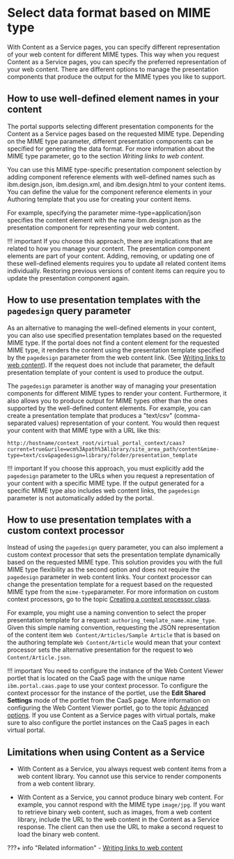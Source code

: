 # Select data format based on MIME type

With Content as a Service pages, you can specify different representation of your web content for different MIME types. This way when you request Content as a Service pages, you can specify the preferred representation of your web content. There are different options to manage the presentation components that produce the output for the MIME types you like to support.

## How to use well-defined element names in your content

The portal supports selecting different presentation components for the Content as a Service pages based on the requested MIME type. Depending on the MIME type parameter, different presentation components can be specified for generating the data format. For more information about the MIME type parameter, go to the section *Writing links to web content*.

You can use this MIME type-specific presentation component selection by adding component reference elements with well-defined names such as ibm.design.json, ibm.design.xml, and ibm.design.html to your content items. You can define the value for the component reference elements in your Authoring template that you use for creating your content items.

For example, specifying the parameter mime-type=application/json specifies the content element with the name ibm.design.json as the presentation component for representing your web content.

!!! important 
    If you choose this approach, there are implications that are related to how you manage your content. The presentation component elements are part of your content. Adding, removing, or updating one of these well-defined elements requires you to update all related content items individually. Restoring previous versions of content items can require you to update the presentation component again.

## How to use presentation templates with the `pagedesign` query parameter

As an alternative to managing the well-defined elements in your content, you can also use specified presentation templates based on the requested MIME type. If the portal does not find a content element for the requested MIME type, it renders the content using the presentation template specified by the `pagedesign` parameter from the web content link. \(See [Writing links to web content](../../wcm_artifacts/tags/wcm_dev_writing-links.md)\). If the request does not include that parameter, the default presentation template of your content is used to produce the output.

The `pagedesign` parameter is another way of managing your presentation components for different MIME types to render your content. Furthermore, it also allows you to produce output for MIME types other than the ones supported by the well-defined content elements. For example, you can create a presentation template that produces a "text/csv" \(comma-separated values\) representation of your content. You would then request your content with that MIME type with a URL like this:

`http://hostname/context_root/virtual_portal_context/caas?current=true&urile=wcm%3Apath%3Alibrary/site_area_path/content&mime-type=text/csv&pagedesign=library/folder/presentation_template`

!!! important
    If you choose this approach, you must explicitly add the `pagedesign` parameter to the URLs when you request a representation of your content with a specific MIME type. If the output generated for a specific MIME type also includes web content links, the `pagedesign` parameter is not automatically added by the portal.

## How to use presentation templates with a custom context processor

Instead of using the `pagedesign` query parameter, you can also implement a custom context processor that sets the presentation template dynamically based on the requested MIME type. This solution provides you with the full MIME type flexibility as the second option and does not require the `pagedesign` parameter in web content links. Your context processor can change the presentation template for a request based on the requested MIME type from the `mime-type`parameter. For more information on custom context processors, go to the topic [Creating a context processor class](../../wcm_artifacts/wcm_dev/wcm_custom_plugin/wcm_dev_api_context_processor.md).

For example, you might use a naming convention to select the proper presentation template for a request: `authoring_template_name.mime_type`. Given this simple naming convention, requesting the JSON representation of the content item `Web Content/Articles/Sample Article` that is based on the authoring template `Web Content/Article` would mean that your context processor sets the alternative presentation for the request to `Web Content/Article.json`.

!!! important
    You need to configure the instance of the Web Content Viewer portlet that is located on the CaaS page with the unique name `ibm.portal.caas.page` to use your context processor. To configure the context processor for the instance of the portlet, use the **Edit Shared Settings** mode of the portlet from the CaaS page. More information on configuring the Web Content Viewer portlet, go to the topic [Advanced options](https://help.hcltechsw.com/digital-experience/8.5/panel_help/wcm_config_wcmviewer_hadv.html). If you use Content as a Service pages with virtual portals, make sure to also configure the portlet instances on the CaaS pages in each virtual portal.

## Limitations when using Content as a Service

-   With Content as a Service, you always request web content items from a web content library. You cannot use this service to render components from a web content library.

-   With Content as a Service, you cannot produce binary web content. For example, you cannot respond with the MIME type `image/jpg`. If you want to retrieve binary web content, such as images, from a web content library, include the URL to the web content in the Content as a Service response. The client can then use the URL to make a second request to load the binary web content.



???+ info "Related information"
    - [Writing links to web content](../../wcm_artifacts/tags/wcm_dev_writing-links.md)

